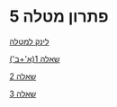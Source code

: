 # פתרון מטלה 5

[לינק למטלה](https://github.com/erelsgl-at-ariel/research-5783/blob/main/05-python-design-patterns/homework.pdf)

[שאלה 1(א'+ב')](https://github.com/VictoKu1/ResearchAlgorithmsCourse1/blob/main/Ex5/Question1.ipynb)

[שאלה 2](https://github.com/VictoKu1/ResearchAlgorithmsCourse1/blob/main/Ex5/Question2.ipynb)

[שאלה 3](https://github.com/VictoKu1/ResearchAlgorithmsCourse1/blob/main/Ex5/Question3.ipynb)















